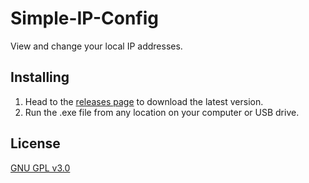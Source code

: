 # Simple-IP-Config
View and change your local IP addresses.

Installing
---
1. Head to the [releases page](https://github.com/snappysnappydog/Simple-IP-Config/releases/latest) to download the latest version.
2. Run the .exe file from any location on your computer or USB drive.

License
---
[GNU GPL v3.0](https://github.com/snappysnappydog/Simple-IP-Config/blob/master/LICENSE)

